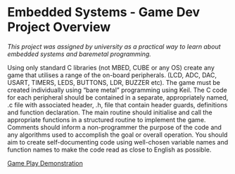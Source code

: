<h1> Embedded Systems - Game Dev Project Overview </h1>

*This project was assigned by university as a practical way to learn about embedded systems and baremetal programming.*

Using only standard C libraries (not MBED, CUBE or any OS) create any game that utilises a range of the on-board peripherals. 
(LCD, ADC, DAC, USART, TIMERS, LEDS, BUTTONS, LDR, BUZZER etc). The game must be created individually using “bare metal” 
programming using Keil. The C code for each peripheral should be contained in a separate, appropriately named, .c file with 
associated header, .h, file that contain header guards, definitions and function declaration. The main routine should 
initialise and call the appropriate functions in a structured routine to implement the game. Comments should inform a 
non-programmer the purpose of the code and any algorithms used to accomplish the goal or overall operation. You should 
aim to create self-documenting code using well-chosen variable names and function names to make the code read as close to
English as possible. 

[Game Play Demonstration](https://www.youtube.com/watch?v=1TK3talGWjU&feature=youtu.be&ab_channel=RachelIreland-Jones)

